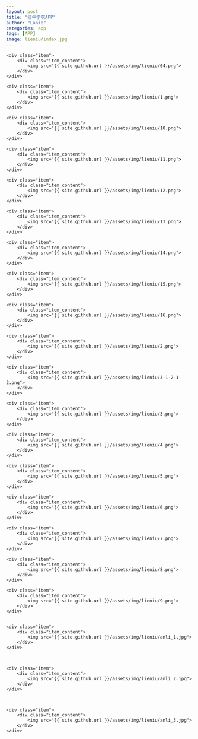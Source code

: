 ```yaml
---
layout: post
title: "猎牛学院APP"
author: "Lanie"
categories: app
tags: [APP]
image: lieniu/index.jpg
---
```


<div class="masonry">
	
	<div class="item">
		<div class="item_content">
			<img src="{{ site.github.url }}/assets/img/lieniu/04.png">
		</div>
	</div>
	
	<div class="item">
		<div class="item_content">
			<img src="{{ site.github.url }}/assets/img/lieniu/1.png">
		</div>
	</div>
	
	<div class="item">
		<div class="item_content">
			<img src="{{ site.github.url }}/assets/img/lieniu/10.png">
		</div>
	</div>
	
	<div class="item">
		<div class="item_content">
			<img src="{{ site.github.url }}/assets/img/lieniu/11.png">
		</div>
	</div>
	
	<div class="item">
		<div class="item_content">
			<img src="{{ site.github.url }}/assets/img/lieniu/12.png">
		</div>
	</div>
	
	<div class="item">
		<div class="item_content">
			<img src="{{ site.github.url }}/assets/img/lieniu/13.png">
		</div>
	</div>
	
	<div class="item">
		<div class="item_content">
			<img src="{{ site.github.url }}/assets/img/lieniu/14.png">
		</div>
	</div>
	
	<div class="item">
		<div class="item_content">
			<img src="{{ site.github.url }}/assets/img/lieniu/15.png">
		</div>
	</div>
	
	<div class="item">
		<div class="item_content">
			<img src="{{ site.github.url }}/assets/img/lieniu/16.png">
		</div>
	</div>
	
	<div class="item">
		<div class="item_content">
			<img src="{{ site.github.url }}/assets/img/lieniu/2.png">
		</div>
	</div>
	
	<div class="item">
		<div class="item_content">
			<img src="{{ site.github.url }}/assets/img/lieniu/3-1-2-1-2.png">
		</div>
	</div>
	
	<div class="item">
		<div class="item_content">
			<img src="{{ site.github.url }}/assets/img/lieniu/3.png">
		</div>
	</div>
	
	<div class="item">
		<div class="item_content">
			<img src="{{ site.github.url }}/assets/img/lieniu/4.png">
		</div>
	</div>
	
	<div class="item">
		<div class="item_content">
			<img src="{{ site.github.url }}/assets/img/lieniu/5.png">
		</div>
	</div>
	
	<div class="item">
		<div class="item_content">
			<img src="{{ site.github.url }}/assets/img/lieniu/6.png">
		</div>
	</div>
	
	<div class="item">
		<div class="item_content">
			<img src="{{ site.github.url }}/assets/img/lieniu/7.png">
		</div>
	</div>
	
	<div class="item">
		<div class="item_content">
			<img src="{{ site.github.url }}/assets/img/lieniu/8.png">
		</div>
	</div>
	
	<div class="item">
		<div class="item_content">
			<img src="{{ site.github.url }}/assets/img/lieniu/9.png">
		</div>
	</div>

	
	<div class="item">
		<div class="item_content">
			<img src="{{ site.github.url }}/assets/img/lieniu/anli_1.jpg">
		</div>
	</div>


	
	<div class="item">
		<div class="item_content">
			<img src="{{ site.github.url }}/assets/img/lieniu/anli_2.jpg">
		</div>
	</div>


	
	<div class="item">
		<div class="item_content">
			<img src="{{ site.github.url }}/assets/img/lieniu/anli_3.jpg">
		</div>
	</div>
</div>